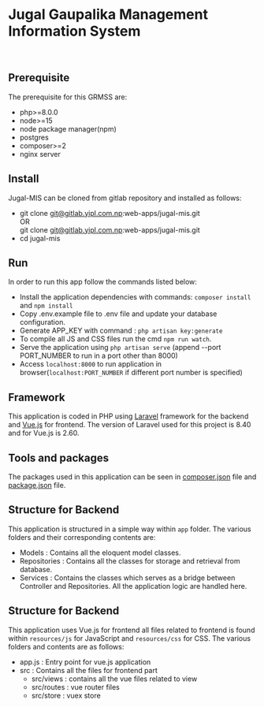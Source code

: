 
<h1> Jugal Gaupalika Management Information System </h1> <br/>

## Prerequisite

The prerequisite for this GRMSS are:
- php>=8.0.0
- node>=15
- node package manager(npm)
- postgres
- composer>=2
- nginx server

## Install
Jugal-MIS can be cloned from gitlab repository and installed as follows:
- git clone git@gitlab.yipl.com.np:web-apps/jugal-mis.git <br />
OR<br />
  git clone git@gitlab.yipl.com.np:web-apps/jugal-mis.git
- cd jugal-mis


## Run
In order to run this app follow the commands listed below:
- Install the application dependencies with commands: `composer install` and `npm install`
- Copy .env.example file to .env file and update your database configuration.
- Generate APP_KEY with command : `php artisan key:generate`
- To compile all JS and CSS files run the cmd `npm run watch`.
- Serve the application using `php artisan serve` (append --port PORT_NUMBER to run in a port other than 8000)
- Access `localhost:8000` to run application in browser(`localhost:PORT_NUMBER` if different port number is specified)

## Framework
This application is coded in PHP using [Laravel](http://laravel.com) framework for the backend and [Vue.js](https://vuejs.org/) for frontend. The version of Laravel used for this project is 8.40 and for Vue.js is 2.60.


## Tools and packages
The packages used in this application can be seen in [composer.json](https://gitlab.yipl.com.np/web-apps/jugal-mis/-/blob/master/composer.json) file and [package.json](https://gitlab.yipl.com.np/web-apps/jugal-mis/-/blob/master/package.json) file.


## Structure for Backend
This application is structured in a simple way within `app` folder. The various folders and their corresponding contents are:
- Models : Contains all the eloquent model classes.
- Repositories : Contains all the classes for storage and retrieval from database.
- Services : Contains the classes which serves as a bridge between Controller and Repositories. All the application logic are handled here.

## Structure for Backend
This application uses Vue.js for frontend all files related to frontend is found within `resources/js` for JavaScript and `resources/css` for CSS. The various folders and contents are as follows:
- app.js : Entry point for vue.js application
- src : Contains all the files for frontend part
    - src/views : contains all the vue files related to view
    - src/routes : vue router files
    - src/store : vuex store

